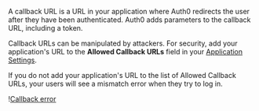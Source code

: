 <!-- markdownlint-disable MD041 -->

A callback URL is a URL in your application where Auth0 redirects the user after they have been authenticated. Auth0 adds parameters to the callback URL, including a token. 

Callback URLs can be manipulated by attackers. For security, add your application's URL to the **Allowed Callback URLs** field in your <a href="$manage_url/#/applications/$account.clientId/settings" target="_blank">Application Settings</a>. 

If you do not add your application's URL to the list of Allowed Callback URLs, your users will see a mismatch error when they try to log in.

!<a href="/media/articles/angularjs/callback_error.png" target="_blank">Callback error</a>